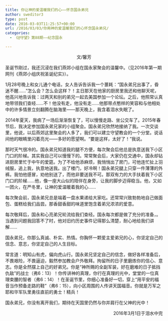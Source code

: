 ```yaml
---
title: 你让神的爱温暖我们的心——怀念国永弟兄
author: sweditor3
type: post
date: 2016-03-03T11:25:57+00:00
url: /2016/03/03/你用神的爱温暖我们的心怀念国永弟兄/
categories:
  - 《@守望》第88期——纪念国永

---
```

<p style="text-align: center;">
  文/馨芳
</p>

圣诞节刚过，我还沉浸在我们燕郊小组在国永家聚会的温馨中。（见2016年第一期网刊《燕郊小组庆祝圣诞纪实》）。 

1月28号晚上和女儿通个电话，女人告诉告诉我一个噩耗：&ldquo;国永弟兄出事了，昏迷不醒&hellip;&hellip;&rdquo;怎么会？怎么会这样？！主日那天在他家的厨房里我还和他聊天呢，他高兴地告诉我：过两天和别的弟兄一起去美国参加一个论坛。之后，他照常认真地带领我们查经&hellip;&hellip;不！他没有走，他没有走&hellip;&hellip;他那带点憨样的笑容和与他相处中的许多情景立刻翻腾在脑海里&mdash;&mdash;那天晚上，我含着泪水失眠了。 

2014年夏天，我病了一场后渐渐恢复了，可以慢慢走路、坐公交车了。2015年春节后，我决定参加国永弟兄家的小组聚会。国永弟兄欣然地接纳了我。一次交谈里，他说，以后燕郊这里聚会的人多了，我们可以建立守望教会的一个分堂。说话间他的眼睛里闪着亮光&mdash;&mdash;多好的愿望啊。&ldquo;要是这样，太好了！&rdquo;我说。 

那时天气很冷的。国永弟兄知道我的腿不方便，每次聚会后他总是执意送我下小区门口的阶梯。其实我自己可以慢慢下的。常常聚会后，大家仍在交通中，国永却钻进厨房里忙于中午的爱筵。为了不给他添麻烦，我悄悄出了房门，可他连忙扯上羽绒服，追上我，执意地送我。出了楼门，好冷啊！国永弟兄腿上只穿一件薄薄的外裤。我怕他感冒，劝他别送了，而他非要送我不可。那双有力的大手扶着我下小区门口的阶梯&hellip;&hellip;他，像一座大山似的陪伴在身旁，让我的脚步迈得稳当。他，又如一团火，在严冬里，让神的爱温暖着我的心&hellip;&hellip; 

每次聚会前，国永弟兄总是端着一盘水果递给大家吃。还常常兴致勃勃地自己做面包、蛋糕给我们品尝。那香甜香甜的味道里饱含着弟兄浓浓的爱意。 

每次敬拜后，国永和心亮弟兄轮流给我们查经。国永每次都是做了充分的准备，。当遇到问题我回答不了时，他对旧约历史事件记得那么清楚，耐心地给我们讲解&hellip;&hellip; 

国永弟兄，你那么真诚、朴实、热情。你胸怀一颗爱主爱弟兄的心，你坚定自己的信念、意志，你坚定自己的人生目标。 

常言道：明知山有虎，偏向虎山行。国永弟兄坚定自己的信念，做好各样准备后，不畏艰险，不畏逼迫，毅然参加教会户外敬拜。拘留所的日子里磨炼你的信心、意志。你是全然摆上自己的好弟兄。你是&ldquo;神所赐的全副军装，好在磨难的日子抵挡仇敌&rdquo;的战士（弗6：13）！你传讲神的真理，你行在真理的光中，堂堂的一位真理束腰的智者（弗6：14）！在圣诞节里，你细心准备好一切，穿上&ldquo;用平安的福音当作预备走路的鞋&rdquo;（弗6：15），向小区周围的人传讲天国福音。你就是万军之耶和华军队里勇往直前的勇士！精兵！ 

国永弟兄，你没有离开我们，期待在天国里仍然与你并肩行在父神的光中！ 

<p style="text-align: right;">
  2016年3月1日于泪水中完
</p>

<p dir="rtl">
  &nbsp; &nbsp; &nbsp; &nbsp; &nbsp; &nbsp; &nbsp; &nbsp; &nbsp; &nbsp; &nbsp; &nbsp; &nbsp; &nbsp; &nbsp; &nbsp; &nbsp; &nbsp; &nbsp; &nbsp; &nbsp; &nbsp; &nbsp; &nbsp; &nbsp;&nbsp; &nbsp; &nbsp; &nbsp; &nbsp; &nbsp; &nbsp; &nbsp; &nbsp; &nbsp; &nbsp; &nbsp; &nbsp; &nbsp; &nbsp; &nbsp; &nbsp; &nbsp; &nbsp; &nbsp; &nbsp; &nbsp; &nbsp; &nbsp; &nbsp; &nbsp; &nbsp; &nbsp; &nbsp; &nbsp; &nbsp; &nbsp; &nbsp; &nbsp; &nbsp; &nbsp; &nbsp; &nbsp; &nbsp; &nbsp;
</p>